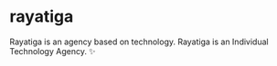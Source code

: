 # rayatiga
Rayatiga is an agency based on technology. Rayatiga is an Individual Technology Agency. ✨
